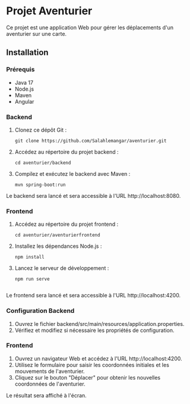 # Projet Aventurier

Ce projet est une application Web pour gérer les déplacements d'un aventurier sur une carte.

## Installation

### Prérequis

- Java 17
- Node.js
- Maven
- Angular

### Backend

1. Clonez ce dépôt Git :

   ```shell
   git clone https://github.com/Salahlemangar/aventurier.git

2. Accédez au répertoire du projet backend :

   ```shell 
   cd aventurier/backend

3. Compilez et exécutez le backend avec Maven :

   ```shell
   mvn spring-boot:run
   
Le backend sera lancé et sera accessible à l'URL http://localhost:8080.

### Frontend

1. Accédez au répertoire du projet frontend :

   ```shell
   cd aventurier/aventurierfrontend
   
2. Installez les dépendances Node.js :

   ```shell
   npm install
   
3. Lancez le serveur de développement :

   ```shell
   npm run serve

   
Le frontend sera lancé et sera accessible à l'URL http://localhost:4200.

### Configuration Backend

1. Ouvrez le fichier backend/src/main/resources/application.properties.
2. Vérifiez et modifiez si nécessaire les propriétés de configuration.

### Frontend

1. Ouvrez un navigateur Web et accédez à l'URL http://localhost:4200.
2. Utilisez le formulaire pour saisir les coordonnées initiales et les mouvements de l'aventurier.
3. Cliquez sur le bouton "Déplacer" pour obtenir les nouvelles coordonnées de l'aventurier.

Le résultat sera affiché à l'écran.





